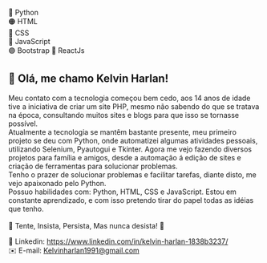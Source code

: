 <!--- 👋 Hi, I’m @KelvinHarlan
- 👀 I’m interested in ...
- 🌱 I’m currently learning ...
- 💞️ I’m looking to collaborate on ...
- 📫 How to reach me ...
--->
🐍 Python <br>
🟠 HTML <br>
🔵 CSS <br>
📒 JavaScript <br>
🟣 Bootstrap
🔵 ReactJs

<!---
KelvinHarlan/KelvinHarlan is a ✨ special ✨ repository because its `README.md` (this file) appears on your GitHub profile.
You can click the Preview link to take a look at your changes.
--->
<h2>👋 Olá, me chamo Kelvin Harlan!</h2>

<p>Meu contato com a tecnologia começou bem cedo, aos 14 anos de idade tive a iniciativa de criar um site PHP, mesmo não sabendo do que se tratava na época, consultando muitos sites e blogs para que isso se tornasse possível.<br>
Atualmente a tecnologia se mantêm bastante presente, meu primeiro projeto se deu com Python, onde automatizei algumas atividades pessoais, utilizando Selenium, Pyautogui e Tkinter. Agora me vejo fazendo diversos projetos para família e amigos, desde a automação á edição de sites e criação de ferramentas para solucionar problemas.<br>
Tenho o prazer de solucionar problemas e facilitar tarefas, diante disto, me vejo apaixonado pelo Python.<br>
Possuo habilidades com: Python, HTML, CSS e JavaScript. Estou em constante aprendizado, e com isso pretendo tirar do papel todas as idéias que tenho.<br>
<br>
📌 Tente, Insista, Persista, Mas nunca desista! 📌 </p>

🔵 Linkedin: https://www.linkedin.com/in/kelvin-harlan-1838b3237/ <br>
✉️ E-mail: Kelvinharlan1991@gmail.com

